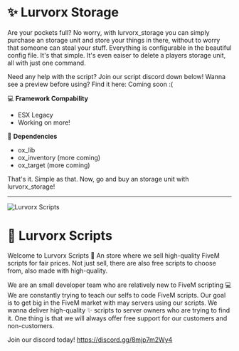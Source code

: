 # ✨ Lurvorx Storage
Are your pockets full? No worry, with lurvorx_storage you can simply purchase an storage unit and store your things in there, without to worry that someone can steal your stuff. Everything is configurable in the beautiful config file. It's that simple. It's even eaiser to delete a players storage unit, all with just one command.

Need any help with the script? Join our script discord down below!
Wanna see a preview before using? Find it here: Coming soon :(

💻 **Framework Compability**
- ESX Legacy
- Working on more!

💎 **Dependencies**
- ox_lib
- ox_inventory (more coming)
- ox_target (more coming)

That's it. Simple as that. Now, go and buy an storage unit with lurvorx_storage!

---
![Lurvorx Scripts](https://r2.fivemanage.com/wzlj71mzMVF3Y2yG2tMKq/images/Lurvorx_Scripts_Banner_Banger.jpg)
# 💪 Lurvorx Scripts
Welcome to Lurvorx Scripts 👋 An store where we sell high-quality FiveM scripts for fair prices. Not just sell, there are also free scripts to choose from, also made with high-quality.

We are an small developer team who are relatively new to FiveM scripting 💻 We are constantly trying to teach our selfs to code FiveM scripts. Our goal is to get big in the FiveM market with may servers using our scripts. We wanna deliver high-quality ✨ scripts to server owners who are trying to find it. One thing is that we will always offer free support for our customers and non-customers.

Join our discord today!
https://discord.gg/8mjp7m2Wy4
